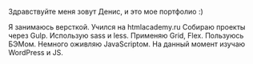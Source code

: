 Здравствуйте меня зовут Денис, и это мое портфолио :)

Я занимаюсь версткой. Учился на htmlacademy.ru
Собираю проекты через Gulp.
Использую sass и less.
Применяю Grid, Flex.
Пользуюсь БЭМом.
Немного оживляю JavaScriptом.
На данный момент изучаю WordPress и JS.
